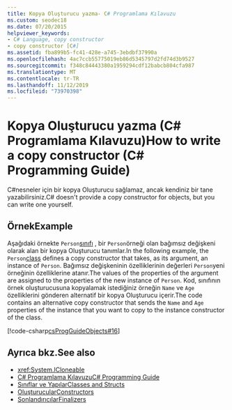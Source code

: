 ```yaml
---
title: Kopya Oluşturucu yazma- C# Programlama Kılavuzu
ms.custom: seodec18
ms.date: 07/20/2015
helpviewer_keywords:
- C# Language, copy constructor
- copy constructor [C#]
ms.assetid: fba899b5-fc41-428e-a745-3ebdbf37990a
ms.openlocfilehash: 4ac7ccb55775019eb86d5345797d2fd74d3b9527
ms.sourcegitcommit: f348c84443380a1959294cdf12babcb804cfa987
ms.translationtype: MT
ms.contentlocale: tr-TR
ms.lasthandoff: 11/12/2019
ms.locfileid: "73970398"
---
```

# <a name="how-to-write-a-copy-constructor-c-programming-guide"></a><span data-ttu-id="166f7-102">Kopya Oluşturucu yazma (C# Programlama Kılavuzu)</span><span class="sxs-lookup"><span data-stu-id="166f7-102">How to write a copy constructor (C# Programming Guide)</span></span>
<span data-ttu-id="166f7-103">C#nesneler için bir kopya Oluşturucu sağlamaz, ancak kendiniz bir tane yazabilirsiniz.</span><span class="sxs-lookup"><span data-stu-id="166f7-103">C# doesn't provide a copy constructor for objects, but you can write one yourself.</span></span>  
  
## <a name="example"></a><span data-ttu-id="166f7-104">Örnek</span><span class="sxs-lookup"><span data-stu-id="166f7-104">Example</span></span>  
 <span data-ttu-id="166f7-105">Aşağıdaki örnekte `Person`[sınıfı](../../language-reference/keywords/class.md) , bir `Person`örneği olan bağımsız değişkeni olarak alan bir kopya Oluşturucu tanımlar.</span><span class="sxs-lookup"><span data-stu-id="166f7-105">In the following example, the `Person`[class](../../language-reference/keywords/class.md) defines a copy constructor that takes, as its argument, an instance of `Person`.</span></span> <span data-ttu-id="166f7-106">Bağımsız değişkeninin özelliklerinin değerleri `Person`yeni örneğinin özelliklerine atanır.</span><span class="sxs-lookup"><span data-stu-id="166f7-106">The values of the properties of the argument are assigned to the properties of the new instance of `Person`.</span></span> <span data-ttu-id="166f7-107">Kod, sınıfının örnek oluşturucusuna kopyalamak istediğiniz örneğin `Name` ve `Age` özelliklerini gönderen alternatif bir kopya Oluşturucu içerir.</span><span class="sxs-lookup"><span data-stu-id="166f7-107">The code contains an alternative copy constructor that sends the `Name` and `Age` properties of the instance that you want to copy to the instance constructor of the class.</span></span>  
  
 [!code-csharp[csProgGuideObjects#16](~/samples/snippets/csharp/VS_Snippets_VBCSharp/csProgGuideObjects/CS/Objects.cs#16)]  
  
## <a name="see-also"></a><span data-ttu-id="166f7-108">Ayrıca bkz.</span><span class="sxs-lookup"><span data-stu-id="166f7-108">See also</span></span>

- <xref:System.ICloneable>
- [<span data-ttu-id="166f7-109">C# Programlama Kılavuzu</span><span class="sxs-lookup"><span data-stu-id="166f7-109">C# Programming Guide</span></span>](../index.md)
- [<span data-ttu-id="166f7-110">Sınıflar ve Yapılar</span><span class="sxs-lookup"><span data-stu-id="166f7-110">Classes and Structs</span></span>](./index.md)
- [<span data-ttu-id="166f7-111">Oluşturucular</span><span class="sxs-lookup"><span data-stu-id="166f7-111">Constructors</span></span>](./constructors.md)
- [<span data-ttu-id="166f7-112">Sonlandırıcılar</span><span class="sxs-lookup"><span data-stu-id="166f7-112">Finalizers</span></span>](./destructors.md)
